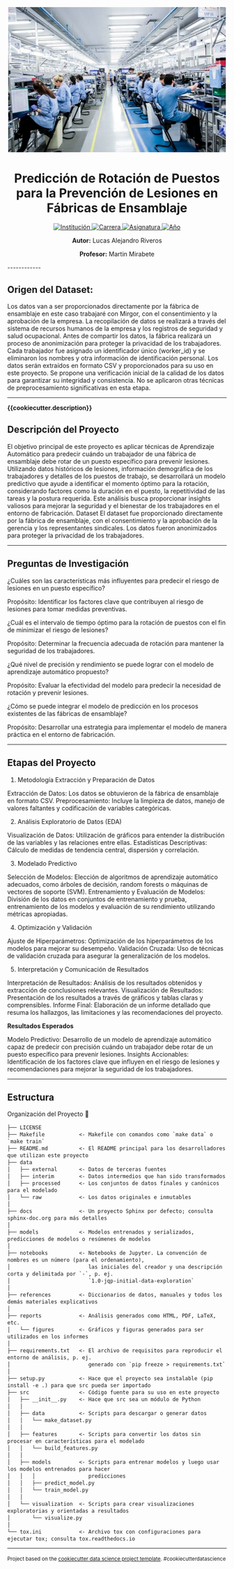 <div align="center">
  <img src="/src/static/logo.jpeg" alt="Logo del proyecto" width="500">
  <h1>Predicción de Rotación de Puestos para la Prevención de Lesiones en Fábricas de Ensamblaje </h1>
</div>

<p align="center">
  <a href="https://politecnico.tdf.gob.ar/">
    <img src="https://img.shields.io/badge/institución-Politécnico%20Malvinas%20Argentinas-blue" alt="Institución">
  </a>
  <a href="https://www.example.com/carrera">
    <img src="https://img.shields.io/badge/carrera-Tecnicatura%20Superior%20en%20Ciencia%20de%20Datos%20e%20Inteligencia%20Artificial-brightgreen" alt="Carrera">
  </a>
  <a href="https://www.example.com/asignatura">
    <img src="https://img.shields.io/badge/asignatura-Aprendizaje%20Automático-orange" alt="Asignatura">
  </a>
  <a href="https://www.example.com/año">
    <img src="https://img.shields.io/badge/año-2024-yellowgreen" alt="Año">
  </a>
</p>
<p align="center">
  <strong>Autor:</strong> Lucas Alejandro Riveros
</p>
<p align="center">
  <strong>Profesor:</strong> Martin Mirabete
</p>
------------

## **Origen del Dataset:**
Los datos van a ser proporcionados directamente por la fábrica de ensamblaje en este caso trabajaré con Mirgor, con el consentimiento y la aprobación de la empresa. La recopilación de datos se realizará a través del sistema de recursos humanos de la empresa y los registros de seguridad y salud ocupacional.
Antes de compartir los datos, la fábrica realizará un proceso de anonimización para proteger la privacidad de los trabajadores. Cada trabajador fue asignado un identificador único (worker_id) y se eliminaron los nombres y otra información de identificación personal.
Los datos serán extraídos en formato CSV y proporcionados para su uso en este proyecto. Se propone una verificación inicial de la calidad de los datos para garantizar su integridad y consistencia. No se aplicaron otras técnicas de preprocesamiento significativas en esta etapa.

------------

**{{cookiecutter.description}}**

## Descripción del Proyecto

El objetivo principal de este proyecto es aplicar técnicas de Aprendizaje Automático para predecir cuándo un trabajador de una fábrica de ensamblaje debe rotar de un puesto específico para prevenir lesiones. Utilizando datos históricos de lesiones, información demográfica de los trabajadores y detalles de los puestos de trabajo, se desarrollará un modelo predictivo que ayude a identificar el momento óptimo para la rotación, considerando factores como la duración en el puesto, la repetitividad de las tareas y la postura requerida. Este análisis busca proporcionar insights valiosos para mejorar la seguridad y el bienestar de los trabajadores en el entorno de fabricación.
Dataset
El dataset fue proporcionado directamente por la fábrica de ensamblaje, con el consentimiento y la aprobación de la gerencia y los representantes sindicales. Los datos fueron anonimizados para proteger la privacidad de los trabajadores.

------------
## Preguntas de Investigación

¿Cuáles son las características más influyentes para predecir el riesgo de lesiones en un puesto específico?

Propósito: Identificar los factores clave que contribuyen al riesgo de lesiones para tomar medidas preventivas.


¿Cuál es el intervalo de tiempo óptimo para la rotación de puestos con el fin de minimizar el riesgo de lesiones?

Propósito: Determinar la frecuencia adecuada de rotación para mantener la seguridad de los trabajadores.


¿Qué nivel de precisión y rendimiento se puede lograr con el modelo de aprendizaje automático propuesto?

Propósito: Evaluar la efectividad del modelo para predecir la necesidad de rotación y prevenir lesiones.


¿Cómo se puede integrar el modelo de predicción en los procesos existentes de las fábricas de ensamblaje?

Propósito: Desarrollar una estrategia para implementar el modelo de manera práctica en el entorno de fabricación.

------------


## Etapas del Proyecto
1. Metodología Extracción y Preparación de Datos

Extracción de Datos: Los datos se obtuvieron de la fábrica de ensamblaje en formato CSV.
Preprocesamiento: Incluye la limpieza de datos, manejo de valores faltantes y codificación de variables categóricas.

2. Análisis Exploratorio de Datos (EDA)

Visualización de Datos: Utilización de gráficos para entender la distribución de las variables y las relaciones entre ellas.
Estadísticas Descriptivas: Cálculo de medidas de tendencia central, dispersión y correlación.

3. Modelado Predictivo

Selección de Modelos: Elección de algoritmos de aprendizaje automático adecuados, como árboles de decisión, random forests o máquinas de vectores de soporte (SVM).
Entrenamiento y Evaluación de Modelos: División de los datos en conjuntos de entrenamiento y prueba, entrenamiento de los modelos y evaluación de su rendimiento utilizando métricas apropiadas.

4. Optimización y Validación

Ajuste de Hiperparámetros: Optimización de los hiperparámetros de los modelos para mejorar su desempeño.
Validación Cruzada: Uso de técnicas de validación cruzada para asegurar la generalización de los modelos.

5. Interpretación y Comunicación de Resultados

Interpretación de Resultados: Análisis de los resultados obtenidos y extracción de conclusiones relevantes.
Visualización de Resultados: Presentación de los resultados a través de gráficos y tablas claras y comprensibles.
Informe Final: Elaboración de un informe detallado que resuma los hallazgos, las limitaciones y las recomendaciones del proyecto.

**Resultados Esperados**

Modelo Predictivo: Desarrollo de un modelo de aprendizaje automático capaz de predecir con precisión cuándo un trabajador debe rotar de un puesto específico para prevenir lesiones.
Insights Accionables: Identificación de los factores clave que influyen en el riesgo de lesiones y recomendaciones para mejorar la seguridad de los trabajadores.


------------
## Estructura
Organización del Proyecto 📂

```plaintext
├── LICENSE
├── Makefile           <- Makefile con comandos como `make data` o `make train`
├── README.md          <- El README principal para los desarrolladores que utilizan este proyecto
├── data
│   ├── external       <- Datos de terceras fuentes
│   ├── interim        <- Datos intermedios que han sido transformados
│   ├── processed      <- Los conjuntos de datos finales y canónicos para el modelado
│   └── raw            <- Los datos originales e inmutables
│
├── docs               <- Un proyecto Sphinx por defecto; consulta sphinx-doc.org para más detalles
│
├── models             <- Modelos entrenados y serializados, predicciones de modelos o resúmenes de modelos
│
├── notebooks          <- Notebooks de Jupyter. La convención de nombres es un número (para el ordenamiento),
│                         las iniciales del creador y una descripción corta y delimitada por `-`, p. ej.
│                         `1.0-jqp-initial-data-exploration`
│
├── references         <- Diccionarios de datos, manuales y todos los demás materiales explicativos
│
├── reports            <- Análisis generados como HTML, PDF, LaTeX, etc.
│   └── figures        <- Gráficos y figuras generados para ser utilizados en los informes
│
├── requirements.txt   <- El archivo de requisitos para reproducir el entorno de análisis, p. ej.
│                         generado con `pip freeze > requirements.txt`
│
├── setup.py           <- Hace que el proyecto sea instalable (pip install -e .) para que src pueda ser importado
├── src                <- Código fuente para su uso en este proyecto
│   ├── __init__.py    <- Hace que src sea un módulo de Python
│   │
│   ├── data           <- Scripts para descargar o generar datos
│   │   └── make_dataset.py
│   │
│   ├── features       <- Scripts para convertir los datos sin procesar en características para el modelado
│   │   └── build_features.py
│   │
│   ├── models         <- Scripts para entrenar modelos y luego usar los modelos entrenados para hacer
│   │   │                 predicciones
│   │   ├── predict_model.py
│   │   └── train_model.py
│   │
│   └── visualization  <- Scripts para crear visualizaciones exploratorias y orientadas a resultados
│       └── visualize.py
│
└── tox.ini            <- Archivo tox con configuraciones para ejecutar tox; consulta tox.readthedocs.io

```
------------

<p><small>Project based on the <a target="_blank" href="https://drivendata.github.io/cookiecutter-data-science/">cookiecutter data science project template</a>. #cookiecutterdatascience</small></p>
